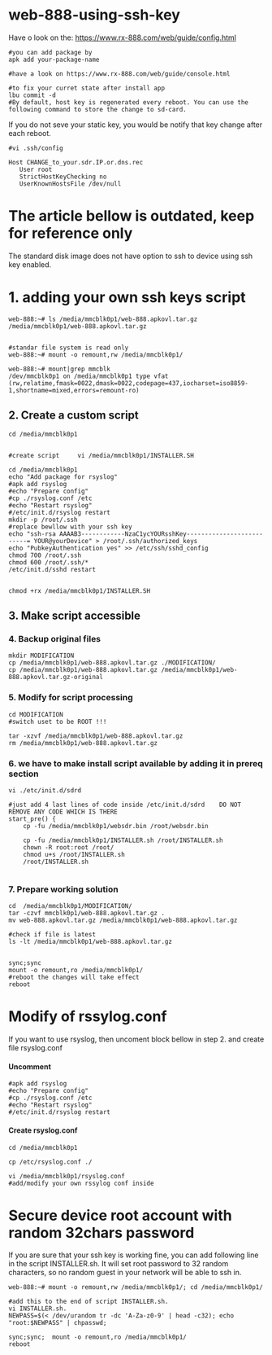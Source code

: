 # web-888-using-ssh-key
 Have o look on the: https://www.rx-888.com/web/guide/config.html

```
#you can add package by
apk add your-package-name

#have a look on https://www.rx-888.com/web/guide/console.html

#to fix your curret state after install app
lbu commit -d
#By default, host key is regenerated every reboot. You can use the following command to store the change to sd-card.
```

If you do not seve your static key, you would be notify that key change after each reboot.

```
#vi .ssh/config

Host CHANGE_to_your.sdr.IP.or.dns.rec
   User root
   StrictHostKeyChecking no
   UserKnownHostsFile /dev/null
```




# The article bellow is outdated, keep for reference only

The standard disk image does not have option to ssh to device using ssh key enabled.

# 1. adding your own ssh keys script
```
web-888:~# ls /media/mmcblk0p1/web-888.apkovl.tar.gz
/media/mmcblk0p1/web-888.apkovl.tar.gz


#standar file system is read only
web-888:~# mount -o remount,rw /media/mmcblk0p1/

web-888:~# mount|grep mmcblk
/dev/mmcblk0p1 on /media/mmcblk0p1 type vfat (rw,relatime,fmask=0022,dmask=0022,codepage=437,iocharset=iso8859-1,shortname=mixed,errors=remount-ro)
```

##  2. Create a custom script
```
cd /media/mmcblk0p1


#create script     vi /media/mmcblk0p1/INSTALLER.SH

cd /media/mmcblk0p1
echo "Add package for rsyslog"
#apk add rsyslog
#echo "Prepare config"
#cp ./rsyslog.conf /etc
#echo "Restart rsyslog"
#/etc/init.d/rsyslog restart
mkdir -p /root/.ssh
#replace bewllow with your ssh key
echo "ssh-rsa AAAAB3------------NzaC1ycYOURsshKey--------------------------= YOUR@yourDevice" > /root/.ssh/authorized_keys
echo "PubkeyAuthentication yes" >> /etc/ssh/sshd_config
chmod 700 /root/.ssh
chmod 600 /root/.ssh/*
/etc/init.d/sshd restart


chmod +rx /media/mmcblk0p1/INSTALLER.SH

```

##  3. Make script accessible

### 4. Backup original files

```
mkdir MODIFICATION
cp /media/mmcblk0p1/web-888.apkovl.tar.gz ./MODIFICATION/
cp /media/mmcblk0p1/web-888.apkovl.tar.gz /media/mmcblk0p1/web-888.apkovl.tar.gz-original
```


### 5. Modify for script processing
```
cd MODIFICATION
#switch uset to be ROOT !!!

tar -xzvf /media/mmcblk0p1/web-888.apkovl.tar.gz
rm /media/mmcblk0p1/web-888.apkovl.tar.gz
```


### 6. we have to make install script available by adding it in prereq section
```
vi ./etc/init.d/sdrd

#just add 4 last lines of code inside /etc/init.d/sdrd    DO NOT REMOVE ANY CODE WHICH IS THERE
start_pre() {
    cp -fu /media/mmcblk0p1/websdr.bin /root/websdr.bin
    
    cp -fu /media/mmcblk0p1/INSTALLER.sh /root/INSTALLER.sh
    chown -R root:root /root/
    chmod u+s /root/INSTALLER.sh    
    /root/INSTALLER.sh
  
```

### 7. Prepare working solution
```
cd  /media/mmcblk0p1/MODIFICATION/
tar -czvf mmcblk0p1/web-888.apkovl.tar.gz .
mv web-888.apkovl.tar.gz /media/mmcblk0p1/web-888.apkovl.tar.gz

#check if file is latest
ls -lt /media/mmcblk0p1/web-888.apkovl.tar.gz


sync;sync
mount -o remount,ro /media/mmcblk0p1/
#reboot the changes will take effect
reboot

```


# Modify of rssylog.conf
If you want to use rsyslog, then uncoment block bellow in step 2. and create file rsyslog.conf 


#### Uncomment
```
#apk add rsyslog
#echo "Prepare config"
#cp ./rsyslog.conf /etc
#echo "Restart rsyslog"
#/etc/init.d/rsyslog restart
```

#### Create rsyslog.conf
```
cd /media/mmcblk0p1

cp /etc/rsyslog.conf ./

vi /media/mmcblk0p1/rsyslog.conf
#add/modify your own rssylog conf inside
```

# Secure device root account with random 32chars password
If you are sure that your ssh key is working fine, you can add following line in the script INSTALLER.sh. 
It will set root password to 32 random characters, so no random guest in your network will be able to ssh in.




```
web-888:~# mount -o remount,rw /media/mmcblk0p1/; cd /media/mmcblk0p1/

#add this to the end of script INSTALLER.sh. 
vi INSTALLER.sh.
NEWPASS=$(< /dev/urandom tr -dc 'A-Za-z0-9' | head -c32); echo "root:$NEWPASS" | chpasswd;

sync;sync;  mount -o remount,ro /media/mmcblk0p1/
reboot

```
